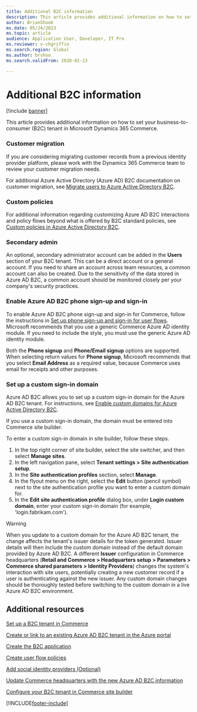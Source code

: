 ```yaml
---
title: Additional B2C information
description: This article provides additional information on how to set your business-to-consumer (B2C) tenant in Microsoft Dynamics 365 Commerce.
author: BrianShook
ms.date: 05/24/2023
ms.topic: article 
audience: Application User, Developer, IT Pro
ms.reviewer: v-chgriffin
ms.search.region: Global
ms.author: brshoo
ms.search.validFrom: 2020-02-13

---
```


# Additional B2C information

[!include [banner](includes/banner.md)]

This article provides additional information on how to set your business-to-consumer (B2C) tenant in Microsoft Dynamics 365 Commerce.

### Customer migration

If you are considering migrating customer records from a previous identity provider platform, please work with the Dynamics 365 Commerce team to review your customer migration needs.

For additional Azure Active Directory (Azure AD) B2C documentation on customer migration, see [Migrate users to Azure Active Directory B2C](/azure/active-directory-b2c/active-directory-b2c-user-migration).

### Custom policies

For additional information regarding customizing Azure AD B2C interactions and policy flows beyond what is offered by B2C standard policies, see [Custom policies in Azure Active Directory B2C](/azure/active-directory-b2c/active-directory-b2c-overview-custom). 

### Secondary admin

An optional, secondary administrator account can be added in the **Users** section of your B2C tenant. This can be a direct account or a general account. If you need to share an account across team resources, a common account can also be created. Due to the sensitivity of the data stored in Azure AD B2C, a common account should be monitored closely per your company's security practices.

### Enable Azure AD B2C phone sign-up and sign-in 

To enable Azure AD B2C phone sign-up and sign-in for Commerce, follow the instructions in [Set up phone sign-up and sign-in for user flows](/azure/active-directory-b2c/phone-authentication-user-flows). Microsoft recommends that you use a generic Commerce Azure AD identity module. If you need to include the style, you must use the generic Azure AD identity module.

Both the **Phone signup** and **Phone/Email signup** options are supported. When selecting return values for **Phone signup**, Microsoft recommends that you select **Email Address** as a required value, because Commerce uses email for receipts and other purposes.

### Set up a custom sign-in domain

Azure AD B2C allows you to set up a custom sign-in domain for the Azure AD B2C tenant. For instructions, see [Enable custom domains for Azure Active Directory B2C](/azure/active-directory-b2c/custom-domain). 

If you use a custom sign-in domain, the domain must be entered into Commerce site builder.

To enter a custom sign-in domain in site builder, follow these steps.

1. In the top right corner of site builder, select the site switcher, and then select **Manage sites**.
1. In the left navigation pane, select **Tenant settings \> Site authentication setup**.
1. In the **Site authentication profiles** section, select **Manage**.
1. In the flyout menu on the right, select the **Edit** button (pencil symbol) next to the site authentication profile you want to enter a custom domain for.
1. In the **Edit site authentication profile** dialog box, under **Login custom domain**, enter your custom sign-in domain (for example, 'login.fabrikam.com').

> [!WARNING]
> When you update to a custom domain for the Azure AD B2C tenant, the change affects the tenant's issuer details for the token generated. Issuer details will then include the custom domain instead of the default domain provided by Azure AD B2C. A different **Issuer** configuration in Commerce headquarters (**Retail and Commerce \> Headquarters setup \> Parameters \> Commerce shared parameters \> Identity Providers**) changes the system's interaction with site users, potentially creating a new customer record if a user is authenticating against the new issuer. Any custom domain changes should be thoroughly tested before switching to the custom domain in a live Azure AD B2C environment.

## Additional resources

[Set up a B2C tenant in Commerce](set-up-b2c-tenant.md)

[Create or link to an existing Azure AD B2C tenant in the Azure portal](create-link-aad-b2c-tenant.md)

[Create the B2C application](create-b2c-app.md)

[Create user flow policies](create-user-flow-policies.md)

[Add social identity providers (Optional)](add-social-identity-providers.md)

[Update Commerce headquarters with the new Azure AD B2C information](update-hq-aad-b2c-info.md)

[Configure your B2C tenant in Commerce site builder](config-b2c-tenant-site-builder.md)


[!INCLUDE[footer-include](../includes/footer-banner.md)]
